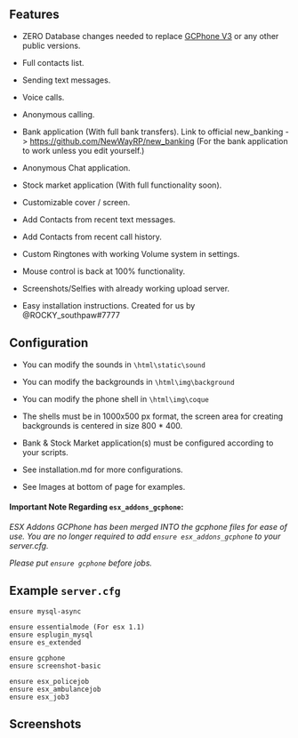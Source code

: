 ## Features

- ZERO Database changes needed to replace [GCPhone V3](https://github.com/manueljlz/gcphone/) or any other public versions.

- Full contacts list.

- Sending text messages.

- Voice calls.

- Anonymous calling.

- Bank application (With full bank transfers). Link to official new_banking -> https://github.com/NewWayRP/new_banking (For the bank application to work unless you edit yourself.)

- Anonymous Chat application.

- Stock market application (With full functionality soon).

- Customizable cover / screen.

- Add Contacts from recent text messages.

- Add Contacts from recent call history.

- Custom Ringtones with working Volume system in settings.

- Mouse control is back at 100% functionality.

- Screenshots/Selfies with already working upload server.

- Easy installation instructions. Created for us by @ROCKY_southpaw#7777

## Configuration

- You can modify the sounds in `\html\static\sound`

- You can modify the backgrounds in `\html\img\background`

- You can modify the phone shell in `\html\img\coque`

- The shells must be in 1000x500 px format, the screen area for creating backgrounds is centered in size 800 * 400.

- Bank & Stock Market application(s) must be configured according to your scripts.

- See installation.md for more configurations.

- See Images at bottom of page for examples.

#### Important Note Regarding `esx_addons_gcphone`:

*ESX Addons GCPhone has been merged INTO the gcphone files for ease of use. 
You are no longer required to add `ensure esx_addons_gcphone` to your server.cfg.* 

*Please put `ensure gcphone` before jobs.*

## Example `server.cfg`
```
ensure mysql-async

ensure essentialmode (For esx 1.1)
ensure esplugin_mysql
ensure es_extended

ensure gcphone
ensure screenshot-basic

ensure esx_policejob
ensure esx_ambulancejob
ensure esx_job3
```

## Screenshots